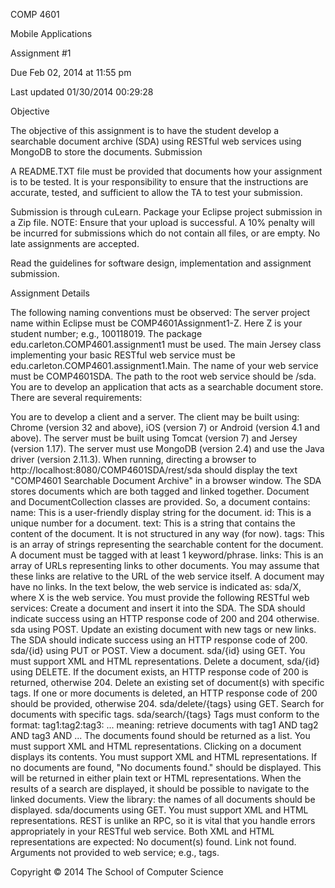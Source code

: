 COMP 4601

Mobile Applications

Assignment #1

Due Feb 02, 2014 at 11:55 pm

Last updated 01/30/2014 00:29:28

Objective

The objective of this assignment is to have the student develop a searchable document archive (SDA) using RESTful web services using MongoDB to store the documents.
Submission

A README.TXT file must be provided that documents how your assignment is to be tested. It is your responsibility to ensure that the instructions are accurate, tested, and sufficient to allow the TA to test your submission.

Submission is through cuLearn. Package your Eclipse project submission in a Zip file. NOTE: Ensure that your upload is successful. A 10% penalty will be incurred for submissions which do not contain all files, or are empty. No late assignments are accepted.

Read the guidelines for software design, implementation and assignment submission.

Assignment Details

The following naming conventions must be observed:
The server project name within Eclipse must be COMP4601Assignment1-Z. Here Z is your student number; e.g., 100118019.
The package edu.carleton.COMP4601.assignment1 must be used.
The main Jersey class implementing your basic RESTful web service must be edu.carleton.COMP4601.assignment1.Main.
The name of your web service must be COMP4601SDA. The path to the root web service should be /sda.
You are to develop an application that acts as a searchable document store. There are several requirements:

You are to develop a client and a server.
The client may be built using: Chrome (version 32 and above), iOS (version 7) or Android (version 4.1 and above).
The server must be built using Tomcat (version 7) and Jersey (version 1.17).
The server must use MongoDB (version 2.4) and use the Java driver (version 2.11.3).
When running, directing a browser to http://localhost:8080/COMP4601SDA/rest/sda should display the text "COMP4601 Searchable Document Archive" in a browser window.
The SDA stores documents which are both tagged and linked together. Document and DocumentCollection classes are provided. So, a document contains:
name: This is a user-friendly display string for the document.
id: This is a unique number for a document.
text: This is a string that contains the content of the document. It is not structured in any way (for now).
tags: This is an array of strings representing the searchable content for the document. A document must be tagged with at least 1 keyword/phrase.
links: This is an array of URLs representing links to other documents. You may assume that these links are relative to the URL of the web service itself. A document may have no links.
In the text below, the web service is indicated as: sda/X, where X is the web service. You must provide the following RESTful web services:
Create a document and insert it into the SDA. The SDA should indicate success using an HTTP response code of 200 and 204 otherwise. sda using POST.
Update an existing document with new tags or new links. The SDA should indicate success using an HTTP response code of 200. sda/{id} using PUT or POST.
View a document. sda/{id} using GET. You must support XML and HTML representations.
Delete a document, sda/{id} using DELETE. If the document exists, an HTTP response code of 200 is returned, otherwise 204.
Delete an existing set of document(s) with specific tags. If one or more documents is deleted, an HTTP response code of 200 should be provided, otherwise 204. sda/delete/{tags} using GET.
Search for documents with specific tags. sda/search/{tags}
Tags must conform to the format: tag1:tag2:tag3: ... meaning: retrieve documents with tag1 AND tag2 AND tag3 AND ...
The documents found should be returned as a list. You must support XML and HTML representations.
Clicking on a document displays its contents. You must support XML and HTML representations.
If no documents are found, "No documents found." should be displayed. This will be returned in either plain text or HTML representations.
When the results of a search are displayed, it should be possible to navigate to the linked documents.
View the library: the names of all documents should be displayed. sda/documents using GET. You must support XML and HTML representations.
REST is unlike an RPC, so it is vital that you handle errors appropriately in your RESTful web service. Both XML and HTML representations are expected:
No document(s) found.
Link not found.
Arguments not provided to web service; e.g., tags.


Copyright © 2014 The School of Computer Science
